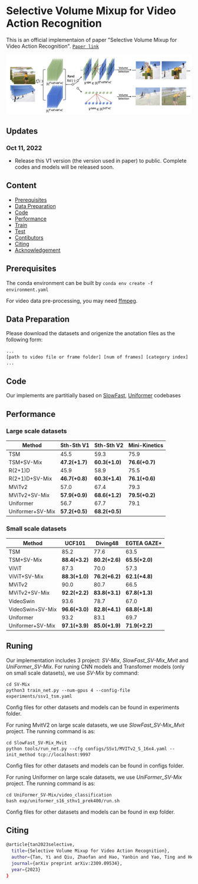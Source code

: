 # Selective Volume Mixup for Video Action Recognition
This is an official implementaion of paper "Selective Volume Mixup for Video Action Recognition". [`Paper link`](https://arxiv.org/pdf/2309.09534)
<div align="center">
  <img src="framework.png" width="700px"/>
</div>


## Updates
### Oct 11, 2022
* Release this V1 version (the version used in paper) to public. Complete codes and models will be released soon.

## Content

- [Prerequisites](#prerequisites)
- [Data Preparation](#data-preparation)
- [Code](#code)
- [Performance](#performance)
- [Train](#Train)
- [Test](#Test)
- [Contibutors](#Contributors)
- [Citing](#Citing)
- [Acknowledgement](#Acknowledgement)

## Prerequisites

The conda environment can be built by ```conda env create -f environment.yaml```

For video data pre-processing, you may need [ffmpeg](https://www.ffmpeg.org/).

## Data Preparation

 Please download the datasets and origenize the anotation files as the following form:
 ```
...
[path to video file or frame folder] [num of frames] [category index]
...
```


## Code


Our implements are partitially based on [SlowFast](https://github.com/facebookresearch/SlowFast/), [Uniformer](https://github.com/Sense-X/UniFormer) codebases


## Performance



### Large scale datasets

| Method           | Sth-Sth V1     | Sth-Sth V2     | Mini-Kinetics  |
|------------------|----------------|----------------|----------------|
| TSM              | 45.5           | 59.3           | 75.9           |
| TSM+SV-Mix       | **47.2(+1.7)** | **60.3(+1.0)** | **76.6(+0.7)** |
| R(2+1)D          | 45.9           | 58.9           | 75.5           |
| R(2+1)D+SV-Mix   | **46.7(+0.8)** | **60.3(+1.4)** | **76.1(+0.6)** |
| MViTv2           | 57.0           | 67.4           | 79.3           |
| MViTv2+SV-Mix    | **57.9(+0.9)** | **68.6(+1.2)** | **79.5(+0.2)** |
| Uniformer        | 56.7           | 67.7           | 79.1           |
| Uniformer+SV-Mix | **57.2(+0.5)** | **68.2(+0.5)** |                |



### Small scale datasets

| Method           | UCF101         | Diving48       | EGTEA GAZE+    |
|------------------|----------------|----------------|----------------|
| TSM              | 85.2           | 77.6           | 63.5           |
| TSM+SV-Mix       | **88.4(+3.2)** | **80.2(+2.6)** | **65.5(+2.0)** |
| ViViT            | 87.3           | 70.0           | 57.3           |
| ViViT+SV-Mix     | **88.3(+1.0)** | **76.2(+6.2)** | **62.1(+4.8)** |
| MViTv2           | 90.0           | 80.7           | 66.5           |
| MViTv2+SV-Mix    | **92.2(+2.2)** | **83.8(+3.1)** | **67.8(+1.3)** |
| VideoSwin        | 93.6           | 78.7           | 67.0           |
| VideoSwin+SV-Mix | **96.6(+3.0)** | **82.8(+4.1)** | **68.8(+1.8)** |
| Uniformer        | 93.2           | 83.1           | 69.7           |
| Uniformer+SV-Mix | **97.1(+3.9)** | **85.0(+1.9)** | **71.9(+2.2)** |




## Runing 
Our implementation includes 3 project: _SV-Mix_, _SlowFast_SV-Mix_Mvit_ and _UniFormer_SV-Mix_. For runing CNN models and Transfomer models (only on small scale datasets), we use _SV-Mix_ by command:
```
cd SV-Mix
python3 train_net.py --num-gpus 4 --config-file experiments/ssv1_tsm.yaml
```
Config files for other datasets and models can be found in experiments folder.

For runing MvitV2 on large scale datasets, we use _SlowFast_SV-Mix_Mvit_ project. The running command is as:

```
cd SlowFast_SV-Mix_Mvit
python tools/run_net.py --cfg configs/SSv1/MVITv2_S_16x4.yaml --init_method tcp://localhost:9997
```
Config files for other datasets and models can be found in configs folder.

For runing Uniformer on large scale datasets, we use _UniFormer_SV-Mix_ project. The running command is as:

```
cd UniFormer_SV-Mix/video_classification
bash exp/uniformer_s16_sthv1_prek400/run.sh
```
Config files for other datasets and models can be found in exp folder.





## Citing
```bash
@article{tan2023selective,
  title={Selective Volume Mixup for Video Action Recognition},
  author={Tan, Yi and Qiu, Zhaofan and Hao, Yanbin and Yao, Ting and He, Xiangnan and Mei, Tao},
  journal={arXiv preprint arXiv:2309.09534},
  year={2023}
}
```

